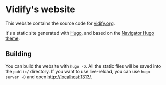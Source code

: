 # Vidify's website
This website contains the source code for [vidify.org](https://vidify.org/).

It's a static site generated with [Hugo](https://gohugo.io/), and based on the [Navigator Hugo theme](https://themes.gohugo.io/navigator-hugo/).

## Building
You can build the website with `hugo -D`. All the static files will be saved into the `public/` directory. If you want to use live-reload, you can use `hugo server -D` and open [http://localhost:1313/](http://localhost:1313/).
